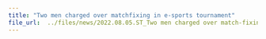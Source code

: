 ```yaml
---
title: "Two men charged over matchfixing in e-sports tournament"
file_url:  ../files/news/2022.08.05.ST_Two men charged over match-fixing in e-sports tournament.pdf
---
```


